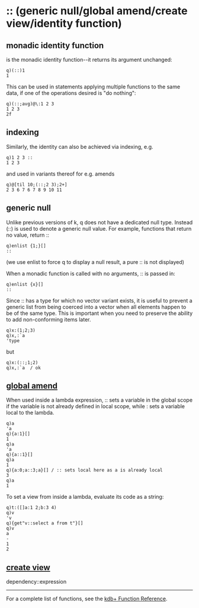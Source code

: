:: (generic null/global amend/create view/identity function)
============================================================

monadic identity function
-------------------------

  
  
is the monadic identity function--it returns its argument unchanged:

<!-- -->

    q)(::)1
    1

This can be used in statements applying multiple functions to the same data, if one of the operations desired is "do nothing":

    q)(::;avg)@\:1 2 3
    1 2 3
    2f

indexing
--------

Similarly, the identity can also be achieved via indexing, e.g.

    q)1 2 3 ::
    1 2 3

and used in variants thereof for e.g. amends

    q)@[til 10;(::;2 3);2+]
    2 3 6 7 6 7 8 9 10 11

generic null
------------

Unlike previous versions of k, q does not have a dedicated null type. Instead (::) is used to denote a generic null value. For example, functions that return no value, return ::

    q)enlist {1;}[]
    ::

(we use enlist to force q to display a null result, a pure :: is not displayed)

When a monadic function is called with no arguments, :: is passed in:

    q)enlist {x}[]
    ::

Since :: has a type for which no vector variant exists, it is useful to prevent a generic list from being coerced into a vector when all elements happen to be of the same type. This is important when you need to preserve the ability to add non-conforming items later.

    q)x:(1;2;3)
    q)x,:`a
    'type

but

    q)x:(::;1;2)
    q)x,:`a  / ok

[global amend](JB:QforMortals2/functions#Local_and_Global_Variables "wikilink")
-------------------------------------------------------------------------------

When used inside a lambda expression, :: sets a variable in the global scope if the variable is not already defined in local scope, while : sets a variable local to the lambda.

    q)a
    'a
    q){a:1}[]
    1
    q)a
    'a
    q){a::1}[]
    q)a
    1
    q){a:0;a::3;a}[] / :: sets local here as a is already local
    3
    q)a
    1

To set a view from inside a lambda, evaluate its code as a string:

    q)t:([]a:1 2;b:3 4)
    q)v
    'v
    q){get"v::select a from t"}[]
    q)v
    a
    -
    1
    2

[create view](Reference/view "wikilink")
----------------------------------------

dependency::expression

------------------------------------------------------------------------

For a complete list of functions, see the [kdb+ Function Reference](Reference "wikilink").
